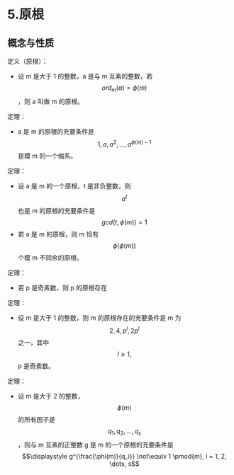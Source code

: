 # 5.原根

## 概念与性质

定义（原根）：

* 设 m 是大于 1 的整数，a 是与 m 互素的整数，若 $$ord_m(a) = \phi(m)$$，则 a 叫做 m 的原根。

定理：

* a 是 m 的原根的充要条件是 $$1, a, a^2, ..., a^{\phi(m)-1}$$ 是模 m 的一个缩系。

定理：

* 设 a 是 m 的一个原根，t 是非负整数，则 $$a^t$$ 也是 m 的原根的充要条件是 $$gcd(t, \phi(m)) = 1$$
* 若 a 是 m 的原根，则 m 恰有 $$\phi(\phi(m))$$ 个模 m 不同余的原根。

定理：

* 若 p 是奇素数，则 p 的原根存在

定理：

* 设 m 是大于 1 的整数，则 m 的原根存在的充要条件是 m 为 $$2, 4, p^l, 2p^l$$ 之一，其中 $$l \ge 1,$$ p 是奇素数。

定理：

* 设 m 是大于 2 的整数，$$\phi(m)$$ 的所有因子是 $$q_1, q_2, \dots, q_s$$，则与 m 互素的正整数 g 是 m 的一个原根的充要条件是 $$\displaystyle g^{\frac{\phi(m)}{q_i}} \not\equiv 1 \pmod{m}, i = 1, 2, \dots, s$$
